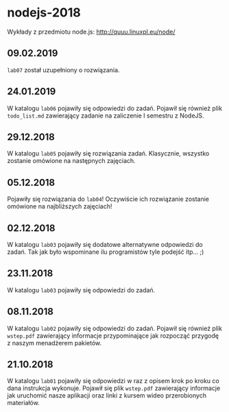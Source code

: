 # nodejs-2018

Wykłady z przedmiotu node.js: http://quuu.linuxpl.eu/node/

## 09.02.2019
`lab07` został uzupełniony o rozwiązania.

## 24.01.2019
W katalogu `lab06` pojawiły się odpowiedzi do zadań.
Pojawił się również plik `todo_list.md` zawierający zadanie na zaliczenie I semestru z NodeJS.

## 29.12.2018
W katalogu `lab05` pojawiły się rozwiązania zadań. Klasycznie, wszystko zostanie omówione na następnych zajęciach.

## 05.12.2018
Pojawiły się rozwiązania do `lab04`! 
Oczywiście ich rozwiązanie zostanie omówione na najbliższych zajęciach!

## 02.12.2018
W katalogu `lab03` pojawiły się dodatowe alternatywne odpowiedzi do zadań. Tak jak było wspominane ilu programistów tyle podejść itp... ;)

## 23.11.2018
W katalogu `lab03` pojawiły się odpowiedzi do zadań.

## 08.11.2018
W katalogu `lab02` pojawiły się odpowiedzi do zadań. Pojawił się również plik `wstep.pdf` zawierający informacje przypominające jak rozpocząć przygodę z naszym menadżerem pakietów.

## 21.10.2018
W katalogu `lab01` pojawiły się odpowiedzi w raz z opisem krok po kroku co dana instrukcja wykonuje. Pojawił się plik `wstep.pdf` zawierający informacje jak uruchomić nasze aplikacji oraz linki z kursem wideo przerobionych materiałów.
